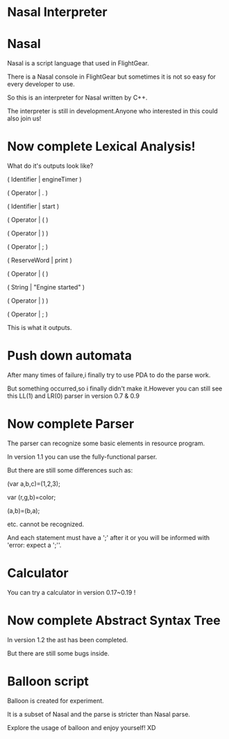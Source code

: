 # Nasal Interpreter

# Nasal

Nasal is a script language that used in FlightGear.

There is a Nasal console in FlightGear but sometimes it is not so easy for every developer to use.

So this is an interpreter for Nasal written by C++.

The interpreter is still in development.Anyone who interested in this could also join us!
  
  # Now complete Lexical Analysis!
  
  What do it's outputs look like?
  
( Identifier  | engineTimer )

( Operator    | . )

( Identifier  | start )

( Operator    | ( )

( Operator    | ) )

( Operator    | ; )

( ReserveWord | print )

( Operator    | ( )

( String      | "Engine started" )

( Operator    | ) )

( Operator    | ; )

This is what it outputs.

# Push down automata

After many times of failure,i finally try to use PDA to do the parse work.

But something occurred,so i finally didn't make it.However you can still see this LL(1) and LR(0) parser in version 0.7 & 0.9

# Now complete Parser

The parser can recognize some basic elements in resource program.

In version 1.1 you can use the fully-functional parser.

But there are still some differences such as:

(var a,b,c)=(1,2,3);

var (r,g,b)=color;

(a,b)=(b,a);

etc. cannot be recognized.

And each statement must have a ';' after it or you will be informed with 'error: expect a ';''.

# Calculator

You can try a calculator in version 0.17~0.19 !

# Now complete Abstract Syntax Tree

In version 1.2 the ast has been completed.

But there are still some bugs inside.

# Balloon script

Balloon is created for experiment.

It is a subset of Nasal and the parse is stricter than Nasal parse.

Explore the usage of balloon and enjoy yourself! XD
